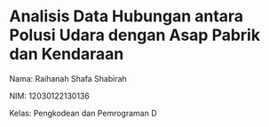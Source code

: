 # Analisis Data Hubungan antara Polusi Udara dengan Asap Pabrik dan Kendaraan
Nama: Raihanah Shafa Shabirah

NIM: 12030122130136

Kelas: Pengkodean dan Pemrograman D

